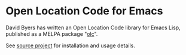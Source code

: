# Open Location Code for Emacs

David Byers has written an Open Location Code library for Emacs Lisp, published as a MELPA package "[olc](https://melpa.org/#/olc)".

See [source project](https://gitlab.liu.se/davby02/olc) for installation and usage details.
